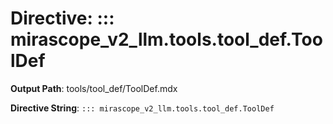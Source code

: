 # Directive: ::: mirascope_v2_llm.tools.tool_def.ToolDef

**Output Path**: tools/tool_def/ToolDef.mdx

**Directive String**: `::: mirascope_v2_llm.tools.tool_def.ToolDef`

